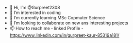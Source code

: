 - 👋 Hi, I’m @Gurpreet2308
- 👀 I’m interested in coding
- 🌱 I’m currently learning MSc Copmuter Science
- 💞️ I’m looking to collaborate on new ans interesting projects
- 📫 How to reach me - linked Profile - https://www.linkedin.com/in/gurpreet-kaur-85319a181/

<!---
Gurpreet2308/Gurpreet2308 is a ✨ special ✨ repository because its `README.md` (this file) appears on your GitHub profile.
You can click the Preview link to take a look at your changes.
--->
